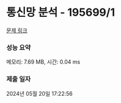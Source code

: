 # 통신망 분석 - 195699/1 

[문제 링크](https://level.goorm.io/exam/195699/%EA%B7%B8%EB%9E%98%ED%94%84%EC%9D%98-%EB%B0%80%EC%A7%91%EB%8F%84/quiz/1) 

### 성능 요약

메모리: 7.69 MB, 시간: 0.04 ms

### 제출 일자

2024년 05월 20일 17:22:56

